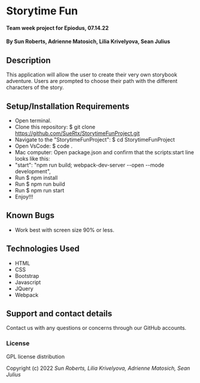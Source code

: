 # Storytime Fun

#### Team week project for Epiodus, 07.14.22

#### By Sun Roberts, Adrienne Matosich, Lilia Krivelyova, Sean Julius

## Description

This application will allow the user to create their very own storybook adventure. 
Users are prompted to choose their path with the different characters of the story. 

## Setup/Installation Requirements 

* Open terminal.
* Clone this repository: $ git clone https://github.com/SueRtx/StorytimeFunProject.git
* Navigate to the "StorytimeFunProject": $ cd StorytimeFunProject
* Open VsCode: $ code .
* Mac computer: Open package.json and confirm that the scripts:start line looks like this:
* "start": "npm run build;  webpack-dev-server --open --mode development",
* Run $ npm install 
* Run $ npm run build 
* Run $ npm run start
* Enjoy!!!
  
## Known Bugs

* Work best with screen size 90% or less.
  
## Technologies Used

* HTML
* CSS
* Bootstrap
* Javascript
* JQuery
* Webpack 

## Support and contact details

Contact us with any questions or concerns through our GitHub accounts. 

### License

GPL license distribution

Copyright (c) 2022 *Sun Roberts, Lilia Krivelyova, Adrienne Matosich, Sean Julius*
